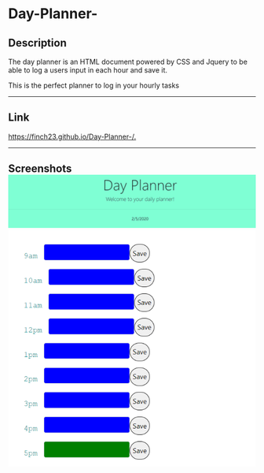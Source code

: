 # Day-Planner-
<h2>Description</h2>
<p>The day planner is an HTML document powered by CSS and Jquery to be able to log a users input in each hour and save it.</p>
<p>This is the perfect planner to log in your hourly tasks</p>
<hr>
<h2>Link</h2>
<a href='https://finch23.github.io/Day-Planner-/.'>https://finch23.github.io/Day-Planner-/.</a>
<hr>
<h2>Screenshots</j2>
<img src = /images/screenshot.PNG>
<img src = /images/screenshot1.PNG>

